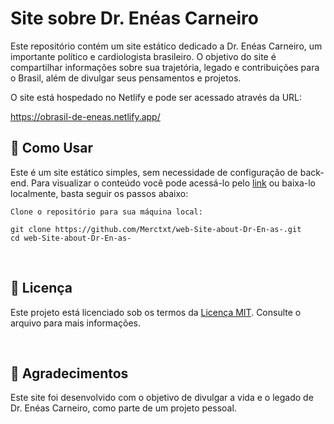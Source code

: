 # Site sobre Dr. Enéas Carneiro

Este repositório contém um site estático dedicado a Dr. Enéas Carneiro, um importante político e cardiologista brasileiro.
O objetivo do site é compartilhar informações sobre sua trajetória, legado e contribuições para o Brasil,
além de divulgar seus pensamentos e projetos.

O site está hospedado no Netlify e pode ser acessado através da URL:

https://obrasil-de-eneas.netlify.app/

## 🚀 Como Usar

Este é um site estático simples, sem necessidade de configuração de back-end. Para visualizar o conteúdo você pode acessá-lo pelo [link](https://obrasil-de-eneas.netlify.app/) ou baixa-lo localmente, basta seguir os passos abaixo:

   
    Clone o repositório para sua máquina local:

    git clone https://github.com/Merctxt/web-Site-about-Dr-En-as-.git
    cd web-Site-about-Dr-En-as-

<br>

## 📝 Licença

Este projeto está licenciado sob os termos da [Licença MIT](./LICENSE). Consulte o arquivo para mais informações.

<br>

## 🙌 Agradecimentos

Este site foi desenvolvido com o objetivo de divulgar a vida e o legado de Dr. Enéas Carneiro, como parte de um projeto pessoal.
